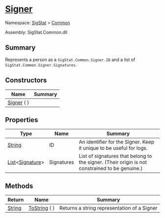 # [Signer](./Signer.md)

Namespace: [SigStat]() > [Common](./README.md)

Assembly: SigStat.Common.dll

## Summary
Represents a person as a `SigStat.Common.Signer.ID` and a list of `SigStat.Common.Signer.Signatures`.

## Constructors

| Name | Summary | 
| --- | --- | 
| [Signer](./../../ctor/Signer-100663453.md) (  ) |  | 


## Properties

| Type | Name | Summary | 
| --- | --- | --- | 
| [String](https://docs.microsoft.com/en-us/dotnet/api/System.String) | ID | An identifier for the Signer. Keep it unique to be useful for logs. | 
| [List](https://docs.microsoft.com/en-us/dotnet/api/System.Collections.Generic.List-1)\<[Signature](./Signature.md)> | Signatures | List of signatures that belong to the signer.  (Their origin is not constrained to be genuine.) | 


## Methods

| Return | Name | Summary | 
| --- | --- | --- | 
| [String](https://docs.microsoft.com/en-us/dotnet/api/System.String) | [ToString](./Methods/Signer-100663452.md) (  ) | Returns a string representation of a Signer | 


